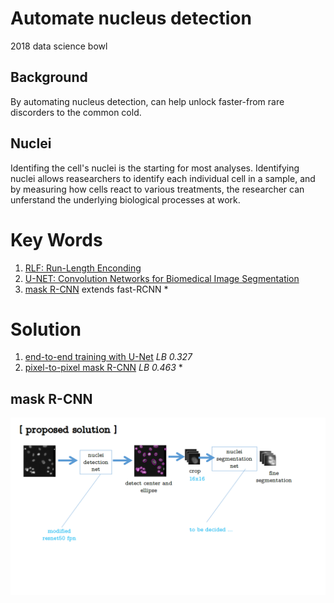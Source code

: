 # Automate nucleus detection
2018 data science bowl

## Background
By automating nucleus detection, can help unlock faster-from rare discorders to the common cold.

## Nuclei
Identifing the cell's nuclei is the starting for most analyses. Identifying nuclei allows reasearchers to identify each individual cell in a sample, and by measuring how cells react to various treatments, the researcher can unferstand the underlying biological processes at work.


# Key Words
1. [RLF: Run-Length Enconding](https://zh.wikipedia.org/wiki/%E6%B8%B8%E7%A8%8B%E7%BC%96%E7%A0%81)
2. [U-NET: Convolution Networks for Biomedical Image Segmentation](https://arxiv.org/abs/1505.04597)
3. [mask R-CNN](https://arxiv.org/pdf/1703.06870.pdf) extends fast-RCNN *


# Solution
1. [end-to-end training with U-Net](https://www.kaggle.com/fabsta/nuclei-segmentation-tensorflow-u-net-0-327-027909/notebook) *LB 0.327*
2. [pixel-to-pixel mask R-CNN](https://drive.google.com/drive/folders/1EtBdlPK3BVahHBZtB103QQxNUdWaJ6di) *LB 0.463* *

## mask R-CNN
![model](/doc/image/Slide1.png)